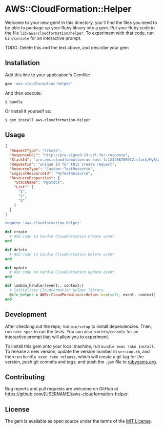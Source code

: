 # AWS::CloudFormation::Helper

Welcome to your new gem! In this directory, you'll find the files you need to be able to package up your Ruby library into a gem. Put your Ruby code in the file `lib/aws/cloudformation/helper`. To experiment with that code, run `bin/console` for an interactive prompt.

TODO: Delete this and the text above, and describe your gem

## Installation

Add this line to your application's Gemfile:

```ruby
gem 'aws-cloudformation-helper'
```

And then execute:

    $ bundle

Or install it yourself as:

    $ gem install aws-cloudformation-helper

## Usage

```json
{
  "RequestType": "Create",
  "ResponseURL": "http://pre-signed-S3-url-for-response",
  "StackId": "arn:aws:cloudformation:us-east-1:123456789012:stack/MyStack/guid",
  "RequestId": "unique id for this create request",
  "ResourceType": "Custom::TestResource",
  "LogicalResourceId": "MyTestResource",
  "ResourceProperties": {
    "StackName": "MyStack",
    "List": [
      "1",
      "2",
      "3"
    ]
  }
}
```

```ruby
require 'aws-cloudformation-helper'

def create
  # Add code to handle CloudFormation Create event
end

def delete
  # Add code to handle CloudFormation Delete event
end

def update
  # Add code to handle CloudFormation Update event
end

def lambda_handler(event:, context:)
  # Initializes CloudFormation Helper library
  @cfn_helper = AWS::CloudFormation::Helper.new(self, event, context)
end
```

## Development

After checking out the repo, run `bin/setup` to install dependencies. Then, run `rake spec` to run the tests. You can also run `bin/console` for an interactive prompt that will allow you to experiment.

To install this gem onto your local machine, run `bundle exec rake install`. To release a new version, update the version number in `version.rb`, and then run `bundle exec rake release`, which will create a git tag for the version, push git commits and tags, and push the `.gem` file to [rubygems.org](https://rubygems.org).

## Contributing

Bug reports and pull requests are welcome on GitHub at https://github.com/[USERNAME]/aws-cloudformation-helper.

## License

The gem is available as open source under the terms of the [MIT License](https://opensource.org/licenses/MIT).
